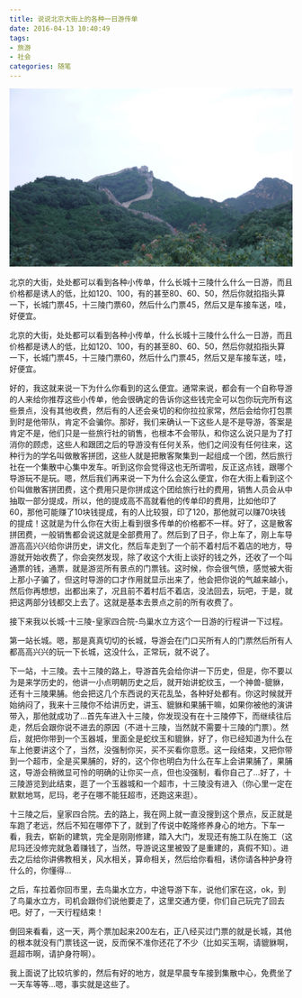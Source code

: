 ```yaml
---
title: 说说北京大街上的各种一日游传单
date: 2016-04-13 10:40:49
tags:
- 旅游
- 社会
categories: 随笔
---
```


![](说说北京大街上的各种一日游传单/14605156308235.jpg)

北京的大街，处处都可以看到各种小传单，什么长城十三陵什么什么一日游，而且价格都是诱人的低，比如120、100，有的甚至80、60、50，然后你就掐指头算一下，长城门票45，十三陵门票60，然后什么门票45，然后又是车接车送，哇，好便宜。

<!--more-->

北京的大街，处处都可以看到各种小传单，什么长城十三陵什么什么一日游，而且价格都是诱人的低，比如120、100，有的甚至80、60、50，然后你就掐指头算一下，长城门票45，十三陵门票60，然后什么门票45，然后又是车接车送，哇，好便宜。

好的，我这就来说一下为什么你看到的这么便宜。通常来说，都会有一个自称导游的人来给你推荐这些小传单，他会很确定的告诉你这些钱完全可以包你玩完所有这些景点，没有其他收费，然后有的人还会亲切的和你拉拉家常，然后会给你打包票到时是他带队，肯定不会骗你。那好，我们来确认一下这些人是不是导游，答案是肯定不是，他们只是一些旅行社的销售，也根本不会带队，和你这么说只是为了打消你的顾虑，这些人和跟团之后的导游没有任何关系，他们之间没有任何往来，这种行为的学名叫做散客拼团，这些人就是把散客聚集到一起组成一个团，然后旅行社在一个集散中心集中发车。听到这你会觉得这也无所谓啦，反正这点钱，跟哪个导游玩不是玩。嗯，然后我们再来说一下为什么会这么便宜，你在大街上看到这个价叫做散客拼团费，这个费用只是你拼成这个团给旅行社的费用，销售人员会从中抽取一部分提成，所以，他的提成高不高就看他的传单印的费用，比如他印了60，那他可能赚了10块钱提成，有的人比较狠，印了120，那他就可以赚70块钱的提成！这就是为什么你在大街上看到很多传单的价格都不一样。好了，这是散客拼团费，一般销售都会说这就是全部费用了。然后到了日子，你上车了，刚上车导游高高兴兴给你讲历史，讲文化，然后车走到了一个前不着村后不着店的地方，导游就开始收费了，你会突然发现，除了收这个大街上谈好的钱之外，还收了一个叫通票的钱，通票，就是游览所有景点的门票钱。这时候，你会很气愤，感觉被大街上那小子骗了，但这时导游的口才作用就显示出来了，他会把你说的气越来越小，然后你再想想，出都出来了，况且前不着村后不着店，没法回去，玩吧，于是，就把这两部分钱都交上去了。这就是基本去景点之前的所有收费了。

接下来我以长城-十三陵-皇家四合院-鸟巢水立方这个一日游的行程讲一下过程。

第一站长城。嗯，那是真真切切的长城，导游会在门口买所有人的门票然后所有人都高高兴兴的玩一下长城，这没什么，正常玩，就不说了。

下一站，十三陵。去十三陵的路上，导游首先会给你讲一下历史，但是，你不要以为是来学历史的，他讲一小点明朝历史之后，就开始讲蛇纹玉，一个神兽-貔貅，还有十三陵果脯。他会把这几个东西说的天花乱坠，各种好处都有。你这时候就开始纳闷了，我来十三陵你不给讲历史，讲玉、貔貅和果脯干嘛，如果你被他的演讲带入，那他就成功了...首先车进入十三陵，你发现没有在十三陵停下，而继续往后走，然后会跟你说不进去的原因（不进十三陵，当然就不需要十三陵的门票）。然后，就把你带到一个玉器城，里面全是蛇纹玉和貔貅，好了，你已经知道为什么在车上他要讲这个了，当然，没强制你买，买不买看你意愿。这一段结束，又把你带到一个超市，全是买果脯的，好的，这个你也明白为什么在车上会讲果脯了，果脯这，导游会稍微显可怜的明确的让你买一点，但也没强制，看你自己了...好了，十三陵游览到此结束，逛了一个玉器城和一个超市，十三陵没有进入（你心里一定在默默地骂，尼玛，老子在哪不能狂超市，还跑这来逛）。

十三陵之后，皇家四合院。去的路上，我在网上就一直没搜到这个景点，反正就是车跑了老远，然后不知在哪停下了，就到了传说中乾隆修养身心的地方。下车一看，我去，崭新的建筑，完全是刚刚修建，踏入大门，发现还有施工队在施工（这尼玛还没修完就急着赚钱了，当然，导游说这里被毁了是重建的，真假不知）。进去之后给你讲佛教相关，风水相关，算命相关，然后给你看相，诱你请各种护身符什么的，你懂得...

之后，车拉着你回市里，去鸟巢水立方，中途导游下车，说他们家在这，ok，到了鸟巢水立方，司机会跟你们说他要走了，这里交通方便，你们自己玩完了回去吧。好了，一天行程结束！

倒回来看看，这一天，两个票加起来200左右，正八经买过门票的就是长城，其他的根本就没有门票钱这一说，反而保不准你还花了不少（比如买玉啊，请貔貅啊，逛超市啊，请护身符啊）。

我上面说了比较坑爹的，然后有好的地方，就是早晨专车接到集散中心，免费坐了一天车等等...嗯，事实就是这些了。




